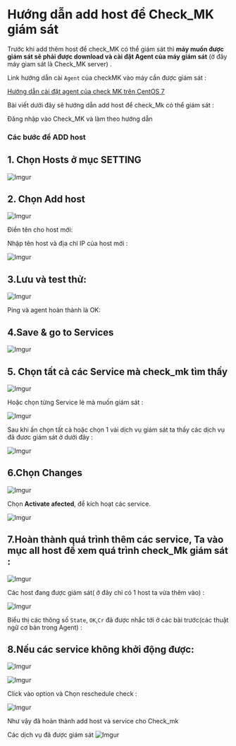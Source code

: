 



# Hướng dẫn add host để Check_MK giám sát

Trước khi add thêm host để check_MK có thể giám sát thì **máy muốn được giám sát sẽ phải được download và cài đặt Agent của máy giám sát** (ở đây máy giam sát là Check_MK server) .

Link hướng dẫn cài ``Agent`` của checkMK vào máy cần được giám sát :

[Hướng dẫn cài đặt agent của check MK trên CentOS 7](./Set_up_agent_checkmk_C7.md)



Bài viết dưới đây sẽ hướng dẫn add host để check_Mk có thể giám sát :


Đăng nhập vào Check_MK và làm theo hướng dẫn

### Các bước để ADD host 

**<h2>1. Chọn Hosts ở mục SETTING**</h2>
![Imgur](https://i.imgur.com/hc469Vs.png)
**<h2>2. Chọn Add host**</h2>

![Imgur](https://i.imgur.com/Do3r2RA.png)



Điền tên cho host mới:

Nhập tên host và địa chỉ IP của host mới :

![Imgur](https://i.imgur.com/SNF5l70.png)

**<h2>3.Lưu và test thử:**</h2>

![Imgur](https://i.imgur.com/NAKxK5g.png)

Ping và agent hoàn thành là OK:


**<h2>4.Save & go to Services**</h2> 

![Imgur](https://i.imgur.com/FFxtUNy.png)


**<h2>5. Chọn  tất cả các Service mà check_mk tìm thấy**</h2>

![Imgur](https://i.imgur.com/EqMZCKx.png)

Hoặc chọn từng Service lẻ mà muốn giám sát :

![Imgur](https://i.imgur.com/Orugiw3.png)


Sau khi ấn chọn tất cả hoặc chọn 1 vài dịch vụ giám sát ta thấy các dịch vụ đã đươc giám sát ở dưới đây :

![Imgur](https://i.imgur.com/zDgTjAJ.png)

**<h2>6.Chọn **Changes****</h2>

![Imgur](https://i.imgur.com/Ny0hW8Z.png)

Chọn **Activate afected**, để kích hoạt các service.

![Imgur](https://i.imgur.com/7wgglem.png)

**<h2>7.Hoàn thành quá trình thêm các service, Ta vào mục all host để xem quá trình check_Mk giám sát :**</h2>

![Imgur](https://i.imgur.com/2uSeb4P.png)


Các host đang được giám sát( ở đây chỉ có 1 host ta vừa thêm vào) :

![Imgur](https://i.imgur.com/9r0Abcp.png)

Biểu thị các thông số `State`, `OK`,`Cr` đã được nhắc tới ở các bài trước(các thuật ngữ cơ bản trong Agent)  :

**<h2>8.Nếu các service không khởi động được:**</h2>

![Imgur](https://i.imgur.com/DAqTmJh.png)

![Imgur](https://i.imgur.com/aAuqfw4.png)

Click vào option và Chọn reschedule check :

![Imgur](https://i.imgur.com/eTuNsCX.png)


Như vậy đã hoàn thành add host và service cho Check_mk

Các dịch vụ đã được giám sát 
![Imgur](https://i.imgur.com/WQ44rOE.png)

